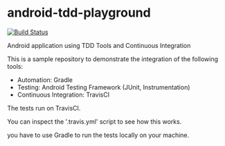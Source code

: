 android-tdd-playground
======================

[![Build Status](https://travis-ci.org/javierbrk/android-tdd-playground.png?branch=master)](https://travis-ci.org/javierbrk/android-tdd-playground)

Android application using TDD Tools and Continuous Integration

This is a sample repository to demonstrate the integration of the following tools:

- Automation:             Gradle
- Testing:                Android Testing Framework (JUnit, Instrumentation)
- Continuous Integration: TravisCI

The tests run on TravisCI.

You can inspect the '.travis.yml' script to see how this works.

 you have to use Gradle to run the tests locally on your machine.
